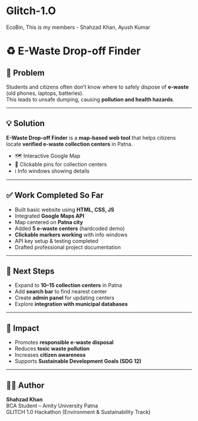 # Glitch-1.O
EcoBin, This is my members - Shahzad Khan, Ayush Kumar

# ♻️ E-Waste Drop-off Finder  

## 📌 Problem  
Students and citizens often don’t know where to safely dispose of **e-waste** (old phones, laptops, batteries).  
This leads to unsafe dumping, causing **pollution and health hazards**.  

---

## 💡 Solution  
**E-Waste Drop-off Finder** is a **map-based web tool** that helps citizens locate **verified e-waste collection centers** in Patna.  

- 🗺️ Interactive Google Map  
- 📍 Clickable pins for collection centers  
- ℹ️ Info windows showing details  

---

## ✅ Work Completed So Far  
- Built basic website using **HTML, CSS, JS**  
- Integrated **Google Maps API**  
- Map centered on **Patna city**  
- Added **5 e-waste centers** (hardcoded demo)  
- **Clickable markers working** with info windows  
- API key setup & testing completed  
- Drafted professional project documentation  

---

## 🔄 Next Steps  
- Expand to **10–15 collection centers** in Patna  
- Add **search bar** to find nearest center  
- Create **admin panel** for updating centers  
- Explore **integration with municipal databases**  

---

## 🌱 Impact  
- Promotes **responsible e-waste disposal**  
- Reduces **toxic waste pollution**  
- Increases **citizen awareness**  
- Supports **Sustainable Development Goals (SDG 12)**  

---

## 👨‍💻 Author  
**Shahzad Khan**  
BCA Student – Amity University Patna  
GLITCH 1.0 Hackathon (Environment & Sustainability Track)  

